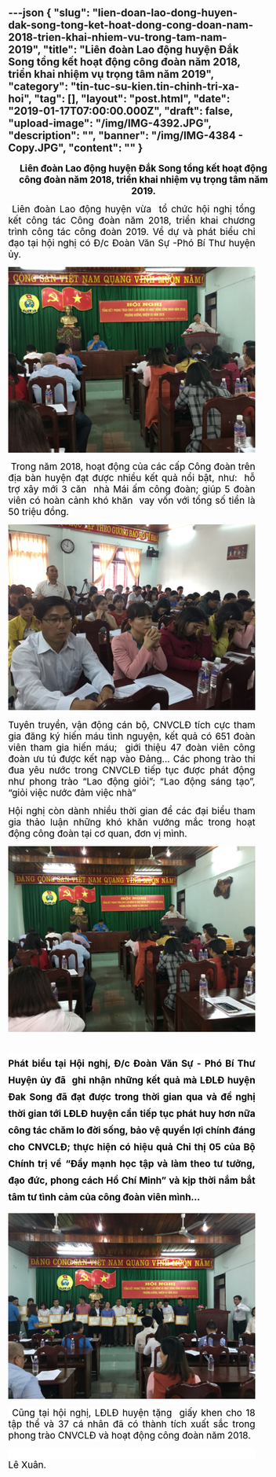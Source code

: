 ---json
{
    "slug": "lien-doan-lao-dong-huyen-dak-song-tong-ket-hoat-dong-cong-doan-nam-2018-trien-khai-nhiem-vu-trong-tam-nam-2019",
    "title": "Liên đoàn Lao động huyện Đắk Song  tổng kết hoạt động công đoàn năm 2018, triển khai nhiệm vụ trọng tâm năm 2019",
    "category": "tin-tuc-su-kien.tin-chinh-tri-xa-hoi",
    "tag": [],
    "layout": "post.html",
    "date": "2019-01-17T07:00:00.000Z",
    "draft": false,
    "upload-image": "/img/IMG-4392.JPG",
    "description": "",
    "banner": "/img/IMG-4384 - Copy.JPG",
    "__content__": ""
}
---
<p style="margin-right:-.5in; text-align:center"><strong><span style="font-size:14.0pt"><span style="background-color:white"><span style="color:black">Li&ecirc;n đo&agrave;n Lao động huyện Đắk Song tổng kết hoạt động c&ocirc;ng đo&agrave;n năm 2018, triển khai nhiệm vụ trọng t&acirc;m năm 2019.</span></span></span></strong></p>

<p style="text-align:justify"><span style="background-color:white"><span style="font-size:14.0pt"><span style="color:black">&nbsp;Li&ecirc;n đo&agrave;n Lao động huyện vừa &nbsp;tổ chức hội nghị tổng kết c&ocirc;ng t&aacute;c C&ocirc;ng đo&agrave;n năm 2018, triển khai chương tr&igrave;nh c&ocirc;ng t&aacute;c c&ocirc;ng đo&agrave;n 2019. Về dự v&agrave; ph&aacute;t biểu chỉ đạo tại hội nghị c&oacute; Đ/c Đo&agrave;n Văn Sự -Ph&oacute; B&iacute; Thư huyện ủy.</span></span></span></p>

<p style="text-align:justify"><img alt="" src="/img/IMG-4389.JPG" /></p>

<p style="text-align:justify"><span style="background-color:white"><span style="font-size:14.0pt"><span style="color:black">&nbsp;Trong năm 2018, hoạt động của c&aacute;c cấp C&ocirc;ng đo&agrave;n tr&ecirc;n địa b&agrave;n huyện đạt được nhiều kết quả nổi bật, như:&nbsp; hỗ trợ x&acirc;y mới 3 căn &nbsp;nh&agrave; M&aacute;i ấm c&ocirc;ng đo&agrave;n; gi&uacute;p 5 đo&agrave;n vi&ecirc;n c&oacute; ho&agrave;n cảnh kh&oacute; khăn&nbsp; vay vốn với tổng số tiền l&agrave; 50 triệu đồng.&nbsp; </span></span></span></p>

<p style="text-align:justify"><span style="background-color:white"><span style="font-size:14.0pt"><span style="color:black"><img alt="" src="/img/IMG-4384.JPG" /></span></span></span></p>

<p style="text-align:justify"><span style="background-color:white"><span style="font-size:14.0pt"><span style="color:black">Tuy&ecirc;n truyền, vận động c&aacute;n bộ, CNVCLĐ t&iacute;ch cực tham gia đăng k&yacute; hiến m&aacute;u t&igrave;nh nguyện, kết quả c&oacute; 651 đo&agrave;n vi&ecirc;n tham gia&nbsp;hiến m&aacute;u;&nbsp; giới thiệu 47 đo&agrave;n vi&ecirc;n c&ocirc;ng đo&agrave;n ưu t&uacute; được kết nạp v&agrave;o Đảng&hellip;<span style="background-color:white"> C&aacute;c phong tr&agrave;o thi đua y&ecirc;u nước trong CNVCLĐ tiếp tục được ph&aacute;t động như phong tr&agrave;o &ldquo;Lao động giỏi&rdquo;; &ldquo;Lao động s&aacute;ng tạo&rdquo;, &ldquo;giỏi việc nước đảm việc nh&agrave;&rdquo;</span></span></span></span></p>

<p style="text-align:justify"><span style="background-color:white"><span style="font-size:14.0pt"><span style="color:black">Hội nghị c&ograve;n d&agrave;nh nhiều thời gian để c&aacute;c đại biểu tham gia thảo luận những kh&oacute; khăn vướng mắc trong hoạt động c&ocirc;ng đo&agrave;n tại cơ quan, đơn vị m&igrave;nh.</span></span></span></p>

<p style="text-align:justify"><span style="background-color:white"><span style="font-size:14.0pt"><span style="color:black"><img alt="" src="/img/IMG-4388.JPG" /></span></span></span></p>

<h1 style="text-align:justify"><span style="background-color:white"><span style="font-size:14.0pt"><span style="background-color:white"><span style="color:black">Ph&aacute;t biểu tại Hội nghị, Đ/c Đo&agrave;n Văn Sự - Ph&oacute; B&iacute; Thư Huyện ủy đ&atilde; &nbsp;ghi nhận những kết quả m&agrave; LĐLĐ huyện Đak Song đ&atilde; đạt được trong thời gian qua v&agrave; đề nghị thời gian tới LĐLĐ huyện cần tiếp tục ph&aacute;t huy hơn nữa c&ocirc;ng t&aacute;c chăm lo đời sống, bảo vệ quyền lợi ch&iacute;nh đ&aacute;ng cho CNVCLĐ; thực hiện c&oacute; hiệu quả Chỉ thị 05 của Bộ Ch&iacute;nh trị về</span></span></span> <span style="font-size:14.0pt"><span style="color:black">&ldquo;Đẩy mạnh học tập v&agrave; l&agrave;m theo tư tưởng, đạo đức, phong c&aacute;ch Hồ Ch&iacute; Minh&rdquo; v&agrave; kịp thời nắm bắt t&acirc;m tư t&igrave;nh cảm của c&ocirc;ng đo&agrave;n vi&ecirc;n m&igrave;nh&hellip;</span></span></span></h1>

<p><img alt="" src="/img/IMG-4392.JPG" /></p>

<p style="text-align:justify"><span style="font-size:14.0pt"><span style="background-color:white"><span style="color:black">&nbsp;Cũng tại hội nghị, LĐLĐ huyện tặng&nbsp; giấy khen cho 18 tập thể v&agrave; 37 c&aacute; nh&acirc;n đ&atilde; c&oacute; th&agrave;nh t&iacute;ch xuất sắc trong phong tr&agrave;o CNVCLĐ v&agrave; hoạt động c&ocirc;ng đo&agrave;n năm 2018.</span></span></span></p>

<p style="text-align:justify"><span style="font-size:14.0pt"><span style="background-color:white"><span style="color:black">&nbsp;&nbsp;&nbsp;&nbsp;&nbsp;&nbsp;&nbsp;&nbsp;&nbsp;&nbsp;&nbsp;&nbsp;&nbsp;&nbsp;&nbsp;&nbsp;&nbsp;&nbsp;&nbsp;&nbsp;&nbsp;&nbsp;&nbsp;&nbsp;&nbsp;&nbsp;&nbsp;&nbsp;&nbsp;&nbsp;&nbsp;&nbsp;&nbsp;&nbsp;&nbsp;&nbsp;&nbsp;&nbsp;&nbsp;&nbsp;&nbsp;&nbsp;&nbsp;&nbsp;&nbsp;&nbsp;&nbsp;&nbsp;&nbsp;&nbsp;&nbsp;&nbsp;&nbsp;&nbsp;&nbsp;&nbsp;&nbsp;&nbsp;&nbsp;&nbsp;&nbsp;&nbsp;&nbsp;&nbsp;&nbsp;&nbsp;&nbsp;&nbsp;&nbsp;&nbsp;&nbsp;&nbsp;&nbsp;&nbsp;&nbsp;&nbsp;&nbsp;&nbsp;&nbsp;&nbsp;&nbsp;&nbsp;&nbsp;&nbsp;&nbsp;&nbsp;&nbsp;&nbsp;&nbsp;&nbsp;&nbsp;&nbsp;&nbsp;&nbsp;&nbsp; L&ecirc; Xu&acirc;n.</span></span></span></p>
